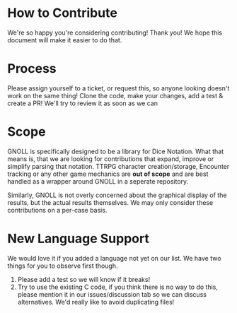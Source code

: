 # How to Contribute
We're so happy you're considering contributing! Thank you! We hope this document will make it easier to do that.

# Process
Please assign yourself to a ticket, or request this, so anyone looking doesn't work on the same thing! Clone the code, make your changes, add a test & create a PR! We'll try to review it as soon as we can

# Scope
GNOLL is specifically designed to be a library for Dice Notation. What that means is, that we are looking for contributions that expand, improve or simplify parsing that notation. TTRPG character creation/storage, Encounter tracking or any other game mechanics are **out of scope** and are best handled as a wrapper around GNOLL in a seperate repository.

Similarly, GNOLL is not overly concerned about the graphical display of the results, but the actual results themselves. We may only consider these contributions on a per-case basis.

# New Language Support
We would love it if you added a language not yet on our list. We have two things for you to observe first though.
1. Please add a test so we will know if it breaks!
2. Try to use the existing C code, if you think there is no way to do this, please mention it in our issues/discussion tab so we can discuss alternatives. We'd really like to avoid duplicating files!
